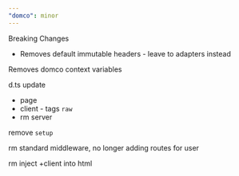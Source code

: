 ```yaml
---
"domco": minor
---
```


Breaking Changes

- Removes default immutable headers - leave to adapters instead

Removes domco context variables

d.ts update

- page
- client - tags `raw`
- rm server

remove `setup`

rm standard middleware, no longer adding routes for user

rm inject +client into html
